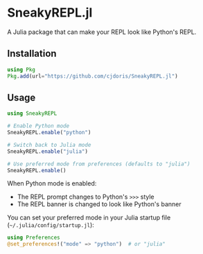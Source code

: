 # SneakyREPL.jl

A Julia package that can make your REPL look like Python's REPL.

## Installation

```julia
using Pkg
Pkg.add(url="https://github.com/cjdoris/SneakyREPL.jl")
```

## Usage

```julia
using SneakyREPL

# Enable Python mode
SneakyREPL.enable("python")

# Switch back to Julia mode
SneakyREPL.enable("julia")

# Use preferred mode from preferences (defaults to "julia")
SneakyREPL.enable()
```

When Python mode is enabled:
- The REPL prompt changes to Python's `>>>` style
- The REPL banner is changed to look like Python's banner

You can set your preferred mode in your Julia startup file (`~/.julia/config/startup.jl`):
```julia
using Preferences
@set_preferences!("mode" => "python")  # or "julia"
```
